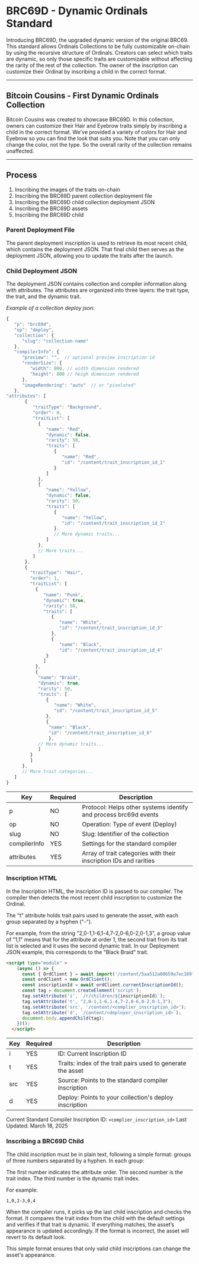 # BRC69D - Dynamic Ordinals Standard

Introducing BRC69D, the upgraded dynamic version of the original BRC69. This standard allows Ordinals Collections to be fully customizable on-chain by using the recursive structure of Ordinals. Creators can select which traits are dynamic, so only those specific traits are customizable without affecting the rarity of the rest of the collection. The owner of the inscription can customize their Ordinal by inscribing a child in the correct format.

---

## Bitcoin Cousins - First Dynamic Ordinals Collection

Bitcoin Cousins was created to showcase BRC69D. In this collection, owners can customize their Hair and Eyebrow traits simply by inscribing a child in the correct format. We've provided a variety of colors for Hair and Eyebrow so you can find the look that suits you. Note that you can only change the color, not the type. So the overall rarity of the collection remains unaffected.

---

## Process

1. Inscribing the images of the traits on-chain
2. Inscribing the BRC69D parent collection deployment file
3. Inscribing the BRC69D child collection deployment JSON
4. Inscribing the BRC69D assets
5. Inscribing the BRC69D child


### Parent Deployment File

The parent deployment inscription is used to retrieve its most recent child, which contains the deployment JSON. That final child then serves as the deployment JSON, allowing you to update the traits after the launch.

### Child Deployment JSON

The deployment JSON contains collection and compiler information along with attributes. The attributes are organized into three layers: the trait type, the trait, and the dynamic trait.

*Example of a collection deploy json:*

```javascript
{
   "p": "brc69d",
   "op": "deploy",
   "collection": {
      "slug": "collection-name"
   },
   "compilerInfo": {
      "preview": "",  // optional preview inscription id
      "renderSize": {
         "width": 800, // width dimension rendered
         "height": 800 // heigh dimension rendered
      },
      "imageRendering": "auto"  // or "pixelated"
   },
"attributes": [
       {
          "traitType": "Background",
          "order": 0,
          "traitList": [
            {
               "name": "Red",
               "dynamic": false,
               "rarity": 50,
               "traits": [
                  {
                     "name": "Red",
                     "id": "/content/trait_inscription_id_1"
                  }
               ]
            },
            {
               "name": "Yellow",
               "dynamic": false,
               "rarity": 50,
               "traits": [
                  {
                     "name": "Yellow",
                     "id": "/content/trait_inscription_id_2"
                  }.
                  // More dynamic traits...
               ]
            },
            // More traits...
          ]
       },
       {
         "traitType": "Hair",
         "order": 1,
         "traitList": [
           {
              "name": "Punk",
              "dynamic": true,
              "rarity": 50,
              "traits": [
                 {
                    "name": "White",
                    "id": "/content/trait_inscription_id_3"
                 },
                 {
                    "name": "Black",
                    "id": "/content/trait_inscription_id_4"
               }
              ]
           },
           {
            "name": "Braid",
            "dynamic": true,
            "rarity": 50,
            "traits": [
               {
                  "name": "White",
                  "id": "/content/trait_inscription_id_5"
               },
               {
                "name": "Black",
                "id": "/content/trait_inscription_id_6"
                },
            // More dynamic traits...
            ]
         }
         ]
      },
      // More trait categories...
   ]
}
```

| Key         | Required | Description                                                  |
| ----------- | -------- | ------------------------------------------------------------ |
| p           | NO      | Protocol: Helps other systems identify and process brc69d events |
| op          | NO      | Operation: Type of event (Deploy)                            |
| slug        | NO      | Slug: Identifier of the collection                           |
| compilerInfo| YES      | Settings for the standard compiler                           |
| attributes  | YES      | Array of trait categories with their inscription IDs and rarities |


### Inscription HTML

In the Inscription HTML, the inscription ID is passed to our compiler. The compiler then detects the most recent child inscription to customize the Ordinal. 

The "t" attribute holds trait pairs used to generate the asset, with each group separated by a hyphen ("-").

For example, from the string "2,0-1,1-6,1-4,7-2,0-6,0-2,0-1,3", a group value of "1,1" means that for the attribute at order 1, the second trait from its trait list is selected and it uses the second dynamic trait. In our Deployment JSON example, this corresponds to the "Black Braid" trait.


```html
<script type="module" >
    (async () => {
      const { OrdClient } = await import('/content/5aa512a80659a7ec189ffd2cdf84af2614c898eec0605a86d0e813eef39c9452i0');
      const ordClient = new OrdClient();
      const inscriptionId = await ordClient.currentInscriptionId();
      const tag = document.createElement('script');
      tag.setAttribute('i', `/r/children/${inscriptionId}`);
      tag.setAttribute('t', "2,0-1,1-6,1-4,7-2,0-6,0-2,0-1,3");
      tag.setAttribute('src', '/content/<complier_inscription_id>');
      tag.setAttribute('d', `/content/<deployer_inscription_id>`);
      document.body.appendChild(tag);
    })();
  </script>
```

| Key  | Required | Description                                                  |
| ---- | -------- | ------------------------------------------------------------ |
| i    | YES      | ID: Current Inscription ID                                    |
| t    | YES      | Traits: index of the trait pairs used to generate the asset   |
| src  | YES      | Source: Points to the standard compiler inscription           |
| d    | YES      | Deploy: Points to your collection's deploy inscription        |

Current Standard Compiler Inscription ID: `<complier_inscription_id>`
Last Updated: March 18, 2025


### Inscribing a BRC69D Child 

The child inscription must be in plain text, following a simple format: groups of three numbers separated by a hyphen. In each group:

The first number indicates the attribute order.
The second number is the trait index.
The third number is the dynamic trait index.

For example:

```
1,0,2-3,0,4
```

When the compiler runs, it picks up the last child inscription and checks the format. It compares the trait index from the child with the default settings and verifies if that trait is dynamic. If everything matches, the asset’s appearance is updated accordingly. If the format is incorrect, the asset will revert to its default look.

This simple format ensures that only valid child inscriptions can change the asset's appearance.
